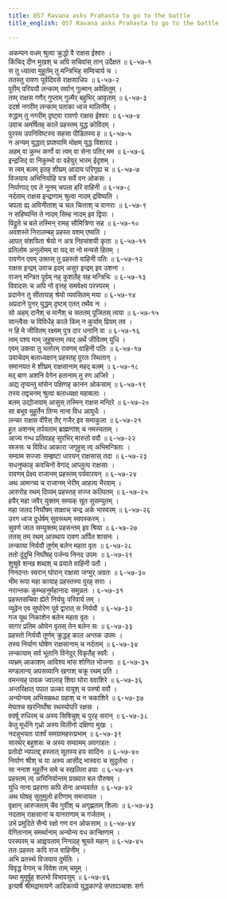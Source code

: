 ```yaml
---
title: 057 Ravana asks Prahasta to go to the battle
title_english: 057 Ravana asks Prahasta to go to the battle

---
```

अकम्पन वधम् श्रुत्वा क्रुद्धो वै राक्षस ईश्वरः ।  
किंचिद् दीन मुखश् च अपि सचिवांस् तान् उदैक्षत ॥ ६-५७-१  
स तु ध्यात्वा मुहूर्तम् तु मन्त्रिभिह् सम्विचार्य च ।  
ततस्तु रावणः पूर्वदिवसे राक्षसाधिपः ॥ ६-५७-२  
पुरीम् परिययौ लन्काम् सर्वान् गुल्मान् अवेक्षितुम् ।  
ताम् राक्षस गणैर् गुप्ताम् गुल्मैर् बहुभिर् आवृताम् ॥ ६-५७-३  
ददर्श नगरीम् लन्काम् पताका ध्वज मालिनीम् ।  
रुद्धाम् तु नगरीम् दृष्ट्वा रावणो राक्षस ईश्वरः ॥ ६-५७-४  
उवाच अमर्षितह् काले प्रहस्तम् युद्ध कोविदम् ।  
पुरस्य उपनिविष्टस्य सहसा पीडितस्य ह ॥ ६-५७-५  
न अन्यम् युद्धात् प्रपश्यामि मोक्षम् युद्ध विशारद ।  
अहम् वा कुम्भ कर्णो वा त्वम् वा सेना पतिर् मम ॥ ६-५७-६  
इन्द्रजिद् वा निकुम्भो वा वहेयुर् भारम् ईदृशम् ।  
स त्वम् बलम् इतह् शीघ्रम् आदाय परिगृह्य च ॥ ६-५७-७  
विजयाय अभिनिर्याहि यत्र सर्वे वन ओकसः ।  
निर्याणाद् एव ते नूनम् चपला हरि वाहिनी ॥ ६-५७-८  
नर्दताम् राक्षस इन्द्राणाम् श्रुत्वा नादम् द्रविष्यति ।  
चपला ह्य् अविनीताश् च चल चित्ताश् च वानराः ॥ ६-५७-९  
न सहिष्यन्ति ते नादम् सिम्ह नादम् इव द्विपाः ।  
विद्रुते च बले तस्मिन् रामह् सौमित्रिणा सह ॥ ६-५७-१०  
अवशस्ते निरालम्बह् प्रहस्त वशम् एष्यति ।  
आपत् संशयिता श्रेयो न अत्र निह्संशयी कृता ॥ ६-५७-११  
प्रतिलोम अनुलोमम् वा यद् वा नो मन्यसे हितम् ।  
रावणेन एवम् उक्तस् तु प्रहस्तो वाहिनी पतिः ॥ ६-५७-१२  
राक्षस इन्द्रम् उवाच इदम् असुर इन्द्रम् इव उशना ।  
राजन् मन्त्रित पूर्वम् नह् कुशलैह् सह मन्त्रिभिः ॥ ६-५७-१३  
विवादसः च अपि नो वृत्तह् समवेक्ष्य परस्परम् ।  
प्रदानेन तु सीतायाह् श्रेयो व्यवसितम् मया ॥ ६-५७-१४  
अप्रदाने पुनर् युद्धम् दृष्टम् एतत् तथैव नः ।  
सो अहम् दानैश् च मानैश् च सततम् पूजितस् त्वया ॥ ६-५७-१५  
सान्त्वैसः च विविधैह् काले किम् न कुर्याम् प्रियम् तव ।  
न हि मे जीवितम् रक्ष्यम् पुत्र दार धनानि वा ॥ ६-५७-१६  
त्वम् पश्य माम् जुहूषन्तम् त्वद् अर्थे जीवितम् युधि ।  
एवम् उक्त्वा तु भर्तारम् रावणम् वाहिनी पतिः ॥ ६-५७-१७  
उवाचेदम् बलाध्यक्षान् प्रहस्तह् पुरतः स्थितान् ।  
समानयत मे शीघ्रम् राक्षसानाम् महद् बलम् ॥ ६-५७-१८  
मद् बाण अशनि वेगेन हतानाम् तु रण अजिरे ।  
अद्य तृप्यन्तु मांसेन पक्षिणह् कानन ओकसाम् ॥ ६-५७-१९  
तस्य तद्वचनम् श्रुत्वा बलाध्यक्षा महाबलाः ।  
बलम् उद्योजयाम् आसुस् तस्मिन् राक्षस मन्दिरे ॥ ६-५७-२०  
सा बभूव मुहूर्तेन तिग्म नाना विध आयुधैः ।  
लन्का राक्षस वीरैस् तैर् गजैर् इव समाकुला ॥ ६-५७-२१  
हुत अशनम् तर्पयताम् ब्राह्मणांश् च नमस्यताम् ।  
आज्य गन्ध प्रतिवहह् सुरभिर् मारुतो ववौ ॥ ६-५७-२२  
स्रजसः च विविध आकारा जगृहुस् त्व् अभिमन्त्रिताः ।  
सम्ग्राम सज्जाः सम्हृष्टा धारयन् राक्षसास् तदा ॥ ६-५७-२३  
सधनुष्काह् कवचिनो वेगाद् आप्लुत्य राक्षसाः ।  
रावणम् प्रेक्ष्य राजानम् प्रहस्तम् पर्यवारयन् ॥ ६-५७-२४  
अथ आमन्त्र्य च राजानम् भेरीम् आहत्य भैरवाम् ।  
आरुरोह रथम् दिव्यम् प्रहस्तह् सज्ज कल्पितम् ॥ ६-५७-२५  
हयैर् महा जवैर् युक्तम् सम्यक् सूत सुसम्युतम् ।  
महा जलद निर्घोषम् साक्षाच् चन्द्र अर्क भास्वरम् ॥ ६-५७-२६  
उरग ध्वज दुर्धर्षम् सुवरूथम् स्वपस्करम् ।  
सुवर्ण जाल सम्युक्तम् प्रहसन्तम् इव श्रिया ॥ ६-५७-२७  
ततस् तम् रथम् आस्थाय रावण अर्पित शासनः ।  
लन्काया निर्ययौ तूर्णम् बलेन महता वृतः ॥ ६-५७-२८  
ततो दुंदुभि निर्घोषह् पर्जन्य निनद उपमः ॥ ६-५७-२९  
शुश्रुवे शन्ख शब्दश् च प्रयाते वाहिनी पतौ ।  
निनदन्तः स्वरान् घोरान् राक्षसा जग्मुर् अग्रतः ॥ ६-५७-३०  
भीम रूपा महा कायाह् प्रहस्तस्य पुरह् सराः ।  
नरान्तकः कुम्भहनुर्महानादः समुन्नतः । ६-५७-३१  
प्रहस्तसचिवा ह्येते निर्ययुः परिवार्य तम् ।  
व्यूढेन एव सुघोरेण पूर्व द्वारात् स निर्ययौ ॥ ६-५७-३२  
गज यूथ निकाशेन बलेन महता वृतः ।  
सागर प्रतिम ओघेन वृतस् तेन बलेन सः ॥ ६-५७-३३  
प्रहस्तो निर्ययौ तूर्णम् क्रुद्धह् काल अन्तक उपमः ।  
तस्य निर्याण घोषेण राक्षसानाम् च नर्दताम् ॥ ६-५७-३४  
लन्कायाम् सर्व भूतानि विनेदुर् विकृतैह् स्वरैः ।  
व्यभ्रम् आकाशम् आविश्य मांस शोणित भोजनाः ॥ ६-५७-३५  
मण्डलान्य् अपसव्यानि खगाश् चक्रू रथम् प्रति ।  
वमन्त्यह् पावक ज्वालाह् शिवा घोरा ववाशिरे ॥ ६-५७-३६  
अन्तरिक्षात् पपात उल्का वायुश् च परुषो ववौ ।  
अन्योन्यम् अभिसम्रब्धा ग्रहाश् च न चकाशिरे ॥ ६-५७-३७  
मेघाश्च खरनिर्घोषा रथस्योपरि रक्षसः ।  
ववर्षू रुधिरम् च अस्य सिषिचुश् च पुरह् सरान् ॥ ६-५७-३८  
केतु मूर्धनि गृध्रो अस्य विलीनो दक्षिणा मुखः ।  
नदन्नुभयतः पार्श्वं समग्रामहरत्प्रभाम् ॥ ६-५७-३९  
सारथेर् बहुशसः च अस्य सम्ग्रामम् अवगाहतः ।  
प्रतोदो न्यपतद्द् हस्तात् सूतस्य हय सादिनः ॥ ६-५७-४०  
निर्याण श्रीश् च या अस्य आसीद् भास्वरा च सुदुर्लभा ।  
सा ननाश मुहूर्तेन समे च स्खलिता हयाः ॥ ६-५७-४१  
प्रहस्तम् त्व् अभिनिर्यान्तम् प्रख्यात बल पौरुषम् ।  
युधि नाना प्रहरणा कपि सेना अभ्यवर्तत ॥ ६-५७-४२  
अथ घोषह् सुतुमुलो हरीणाम् समजायत ।  
वृक्षान् आरुजताम् चैव गुर्वीश् च अगृह्णताम् शिलाः ॥ ६-५७-४३  
नदताम् राक्षसानां च वानराणाम् च गर्जताम् ।  
उभे प्रमुदिते सैन्ये रक्षो गण वन ओकसाम् ॥ ६-५७-४४  
वेगितानाम् समर्थानाम् अन्योन्य वध कान्क्षिणाम् ।  
परस्परम् च आह्वयताम् निनादह् श्रूयते महान् ॥ ६-५७-४५  
ततः प्रहस्तः कपि राज वाहिनीम् ।  
अभि प्रतस्थे विजयाय दुर्मतिः ।  
विवृद्ध वेगाम् च विवेश ताम् चमूम् ।  
यथा मुमूर्षुह् शलभो विभावसुम् ॥ ६-५७-४६  
इत्यार्षे श्रीमद्रामायणे आदिकाव्ये युद्धकाण्डे सप्तपञ्चाशः सर्गः